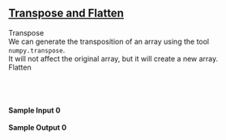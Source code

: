 ## **[Transpose and Flatten](https://www.hackerrank.com/challenges/np-transpose-and-flatten)** 
Transpose<br>We can generate the transposition of an array using the tool <code>numpy.transpose</code>. <br>
It will not affect the original array, but it will create a new array.<br>Flatten<br><br><br><br><br>**Sample Input 0**<br><br>**Sample Output 0**<br><br>